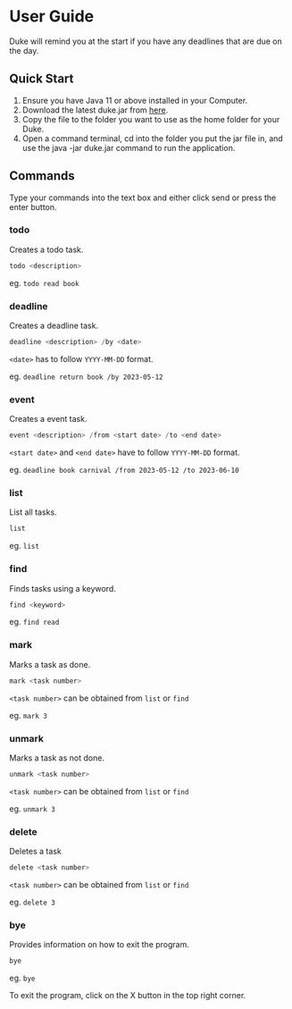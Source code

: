# User Guide
Duke will remind you at the start if you have any deadlines that are due on the day.

## Quick Start
1. Ensure you have Java 11 or above installed in your Computer.
2. Download the latest duke.jar from [here](https://github.com/wz2k/ip/releases).
3. Copy the file to the folder you want to use as the home folder for your Duke.
4. Open a command terminal, cd into the folder you put the jar file in, and use the java -jar duke.jar command to run the application.

## Commands
Type your commands into the text box and either click send or press the enter button.

### todo
Creates a todo task.
```java
todo <description>
```
eg. ```todo read book```
### deadline
Creates a deadline task.
```java
deadline <description> /by <date>
```
```<date>``` has to follow `YYYY-MM-DD` format.

eg. ```deadline return book /by 2023-05-12```

### event
Creates a event task.
```java
event <description> /from <start date> /to <end date>
```
```<start date>``` and ```<end date>``` have to follow `YYYY-MM-DD` format.

eg. ```deadline book carnival /from 2023-05-12 /to 2023-06-10```

### list
List all tasks.
```java
list
```
eg. ```list```

### find
Finds tasks using a keyword.
```java
find <keyword>
```
eg. ```find read```

### mark
Marks a task as done.
```java
mark <task number>
```
```<task number>``` can be obtained from ```list``` or ```find```

eg. ```mark 3```
### unmark
Marks a task as not done.
```java
unmark <task number>
```
```<task number>``` can be obtained from ```list``` or ```find```

eg. ```unmark 3```

### delete
Deletes a task
```java
delete <task number>
```
```<task number>``` can be obtained from ```list``` or ```find```

eg. ```delete 3```

### bye
Provides information on how to exit the program.
```java
bye
```
eg. ```bye```

To exit the program, click on the X button in the top right corner.
